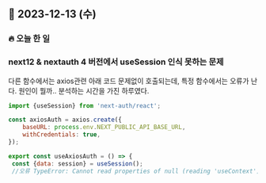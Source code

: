## 📆 2023-12-13 (수)
### 🔥 오늘 한 일 <br>

### next12 & nextauth 4 버전에서 useSession 인식 못하는 문제

다른 함수에서는 axios관련 아래 코드 문제없이 호출되는데, 
특정 함수에서는 오류가 난다. 
원인이 뭘까.. 분석하는 시간을 가진 하루였다.

```js
import {useSession} from 'next-auth/react';

const axiosAuth = axios.create({
    baseURL: process.env.NEXT_PUBLIC_API_BASE_URL,
    withCredentials: true,
});

export const useAxiosAuth = () => {
 const {data: session} = useSession();
 //오류 TypeError: Cannot read properties of null (reading 'useContext')

```
